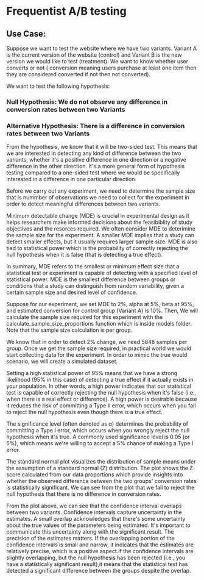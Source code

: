 
# Frequentist A/B testing

## Use Case: 
Suppose we want to test the website where we have two variants. Variant A is the current version of the website (control) and Variant B is the new version we would like to test (treatment). We want to know whether user converts or not ( conversion meaning users purchase at least one item then they are considered converted if not then not converted).

We want to test the following hypothesis:
### Null Hypothesis: We do not observe any difference in conversion rates between two Variants
### Alternative Hypothesis: There is a difference in conversion rates between two Variants

From the hypothesis, we know that it will be two-sided test. This means that we are interested in detecting any kind of difference between the two variants, whether it's a positive difference in one direction or a negative difference in the other direction. It's a more general form of hypothesis testing compared to a one-sided test where we would be specifically interested in a difference in one particular direction.

Before we carry out any experiment, we need to determine the sample size that is nummber of observations we need to collect for the experiment in order to detect meaningful differences between two variants.

Minimum detectable change (MDE) is crucial in experimental design as it helps researchers make informed decisions about the feasibiblity  of study objectives and the resorces required. We often consider MDE to deterimine the sample size for the experiment. A smaller MDE implies that a study can detect smaller effects, but it usually requires larger sample size. MDE is also tied to statistical power which is the probability of correctly rejecting the null hypothesis when it is false (that is detecting a true effect).

In summary, MDE refers to the smallest or minimum effect size that a statistical test or experiment is capable of detecting with a specified level of statistical power. MDE is the smallest difference between groups or conditions that a study can distinguish from random variability, given a certain sample size and desired level of confidence.

Suppose for our experiment, we set MDE to 2%, alpha at 5%, beta at 95%, and estimated conversion for control group (Variant A) is 10%. Then, We will calculate the sample size required for this experiment with the calculate_sample_size_proportions function which is inside models folder. Note that the sample size calculation is per group.

We know that in order to detect 2% change, we need 5848 samples per group. Once we get the sample size required, in practical world we would start collecting data for the experiment. In order to mimic the true would scenario, we will create a simulated dataset.

Setting a high statistical power of 95% means that we have a strong likelihood (95% in this case) of detecting a true effect if it actually exists in your population. In other words, a high power indicates that our statistical test is capable of correctly rejecting the null hypothesis when it's false (i.e., when there is a real effect or difference). A high power is desirable because it reduces the risk of committing a Type II error, which occurs when you fail to reject the null hypothesis even though there is a true effect.

The significance level (often denoted as α) determines the probability of committing a Type I error, which occurs when you wrongly reject the null hypothesis when it's true. A commonly used significance level is 0.05 (or 5%), which means we're willing to accept a 5% chance of making a Type I error.

The standard normal plot visualizes the distribution of sample means under the assumption of a standard normal (Z) distribution. The plot shows the Z-score calculated 
from our data proportions which provide insights into whether the observed difference between the two groups' conversion rates is statistically significant. We can see from the plot that we fail to reject the null hypothesis that there is no difference in conversion rates.

From the plot above, we can see that the confidence interval overlaps between two variants. Confidence intervals capture uncertainty in the estimates. A small overlap acknowledges that there's some uncertainty about the true values of the parameters being estimated. It's important to communicate this uncertainty along with the significant result. The precision of the estimates matters. If the overlapping portion of the confidence intervals is small and narrow, it indicates that the estimates are relatively precise, which is a positive aspect.If the confidence intervals are slightly overlapping, but the null hypothesis has been rejected (i.e., you have a statistically significant result),it means that the statistical test has detected a significant difference between the groups despite the overlap. 

